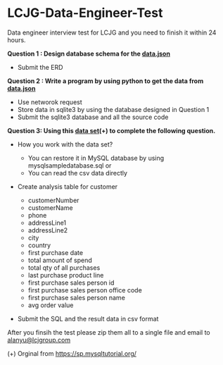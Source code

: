 # LCJG-Data-Engineer-Test
Data engineer interview test for LCJG and you need to finish it within 24 hours.

**Question 1 : Design database schema for the [data.json](https://raw.githubusercontent.com/ayking/LCJG-Data-Engineer-Test/master/data.json)**
  - Submit the ERD

**Question 2 : Write a program by using python to get the data from [data.json](https://raw.githubusercontent.com/ayking/LCJG-Data-Engineer-Test/master/data.json)**
  - Use networok request
  - Store data in sqlite3 by using the database designed in Question 1 
  - Submit the sqlite3 database and all the source code 

**Question 3: Using this [data set](https://raw.githubusercontent.com/ayking/LCJG-Data-Engineer-Test/master/SampleDataSet.zip)(+) to complete the following question.**


- How you work with the data set?
  - You can restore it in MySQL database by using mysqlsampledatabase.sql or
  - You can read the csv data directly
  

- Create analysis table for customer
  - customerNumber 
  - customerName 
  - phone 
  - addressLine1
  - addressLine2 
  - city 
  - country
  - first purchase date  
  - total amount of spend
  - total qty of all purchases
  - last purchase product line
  - first purchase sales person id
  - first purchase sales person office code
  - first purchase sales person name
  - avg order value

- Submit the SQL and the result data in csv format

After you finsih the test please zip them all to a single file and email to alanyu@lcjgroup.com



(+) Orginal from https://sp.mysqltutorial.org/
